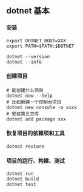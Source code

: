 ## dotnet 基本

#### 安装
```
export DOTNET_ROOT=XXX
export PATH=$PATH:$DOTNET
```

```
dotnet --version
dotnet --info
```

#### 创建项目
```
# 能创建什么项目
dotnet new --help
# 比如新建一个控制台项目
dotnet new console -o xxxx
# 安装第三方库
dotnet add package xxx
```

#### 恢复项目的依赖项和工具
```
dotnet restore
```

#### 项目的运行、构建、测试
```
dotnet run
dotnet build
dotnet test
```

